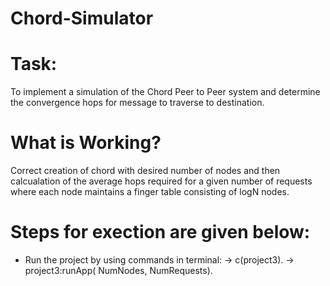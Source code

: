 # Chord-Simulator

# Task: 
To implement a simulation of the Chord Peer to Peer system and determine the convergence hops for message to traverse to destination.

# What is Working?
Correct creation of chord with desired number of nodes and then calcualation of the average hops required for a given number of requests where each node maintains a finger table consisting of logN nodes.

# Steps for exection are given below:

- Run the project by using commands in terminal:
-> c(project3).
-> project3:runApp( NumNodes, NumRequests).
